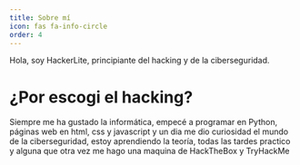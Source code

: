 ```yaml
---
title: Sobre mí
icon: fas fa-info-circle
order: 4
---
```


Hola, soy HackerLite, principiante del hacking y de la ciberseguridad.

# ¿Por escogi el hacking?

Siempre me ha gustado la informática, empecé a programar en Python, páginas web en html, css y javascript y un dia me dio curiosidad el mundo de la ciberseguridad, estoy  aprendiendo la teoría, todas las tardes practico y alguna que otra vez me hago una maquina de HackTheBox y TryHackMe

